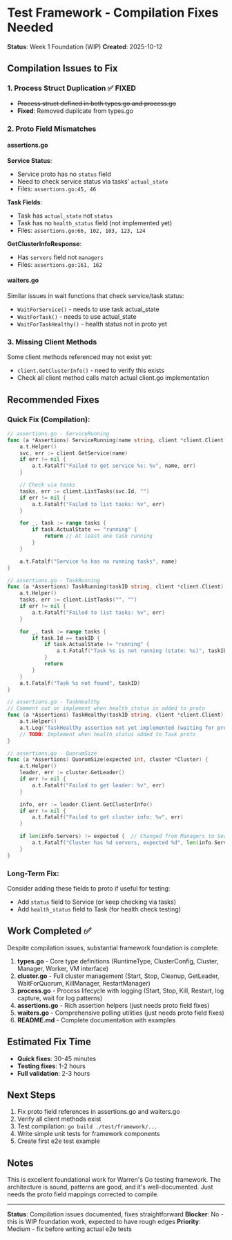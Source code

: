 # Test Framework - Compilation Fixes Needed

**Status**: Week 1 Foundation (WIP)
**Created**: 2025-10-12

## Compilation Issues to Fix

### 1. Process Struct Duplication ✅ FIXED
- ~~Process struct defined in both types.go and process.go~~
- **Fixed**: Removed duplicate from types.go

### 2. Proto Field Mismatches

#### assertions.go

**Service Status**:
- Service proto has no `status` field
- Need to check service status via tasks' `actual_state`
- Files: `assertions.go:45, 46`

**Task Fields**:
- Task has `actual_state` not `status`
- Task has no `health_status` field (not implemented yet)
- Files: `assertions.go:66, 102, 103, 123, 124`

**GetClusterInfoResponse**:
- Has `servers` field not `managers`
- Files: `assertions.go:161, 162`

#### waiters.go

Similar issues in wait functions that check service/task status:
- `WaitForService()` - needs to use task actual_state
- `WaitForTask()` - needs to use actual_state
- `WaitForTaskHealthy()` - health status not in proto yet

### 3. Missing Client Methods

Some client methods referenced may not exist yet:
- `client.GetClusterInfo()` - need to verify this exists
- Check all client method calls match actual client.go implementation

## Recommended Fixes

### Quick Fix (Compilation):

```go
// assertions.go - ServiceRunning
func (a *Assertions) ServiceRunning(name string, client *client.Client) {
    a.t.Helper()
    svc, err := client.GetService(name)
    if err != nil {
        a.t.Fatalf("Failed to get service %s: %v", name, err)
    }

    // Check via tasks
    tasks, err := client.ListTasks(svc.Id, "")
    if err != nil {
        a.t.Fatalf("Failed to list tasks: %v", err)
    }

    for _, task := range tasks {
        if task.ActualState == "running" {
            return // At least one task running
        }
    }

    a.t.Fatalf("Service %s has no running tasks", name)
}

// assertions.go - TaskRunning
func (a *Assertions) TaskRunning(taskID string, client *client.Client) {
    a.t.Helper()
    tasks, err := client.ListTasks("", "")
    if err != nil {
        a.t.Fatalf("Failed to list tasks: %v", err)
    }

    for _, task := range tasks {
        if task.Id == taskID {
            if task.ActualState != "running" {
                a.t.Fatalf("Task %s is not running (state: %s)", taskID, task.ActualState)
            }
            return
        }
    }
    a.t.Fatalf("Task %s not found", taskID)
}

// assertions.go - TaskHealthy
// Comment out or implement when health_status is added to proto
func (a *Assertions) TaskHealthy(taskID string, client *client.Client) {
    a.t.Helper()
    a.t.Log("TaskHealthy assertion not yet implemented (waiting for proto health_status field)")
    // TODO: Implement when health_status added to Task proto
}

// assertions.go - QuorumSize
func (a *Assertions) QuorumSize(expected int, cluster *Cluster) {
    a.t.Helper()
    leader, err := cluster.GetLeader()
    if err != nil {
        a.t.Fatalf("Failed to get leader: %v", err)
    }

    info, err := leader.Client.GetClusterInfo()
    if err != nil {
        a.t.Fatalf("Failed to get cluster info: %v", err)
    }

    if len(info.Servers) != expected {  // Changed from Managers to Servers
        a.t.Fatalf("Cluster has %d servers, expected %d", len(info.Servers), expected)
    }
}
```

### Long-Term Fix:

Consider adding these fields to proto if useful for testing:
- Add `status` field to Service (or keep checking via tasks)
- Add `health_status` field to Task (for health check testing)

## Work Completed ✅

Despite compilation issues, substantial framework foundation is complete:

1. **types.go** - Core type definitions (RuntimeType, ClusterConfig, Cluster, Manager, Worker, VM interface)
2. **cluster.go** - Full cluster management (Start, Stop, Cleanup, GetLeader, WaitForQuorum, KillManager, RestartManager)
3. **process.go** - Process lifecycle with logging (Start, Stop, Kill, Restart, log capture, wait for log patterns)
4. **assertions.go** - Rich assertion helpers (just needs proto field fixes)
5. **waiters.go** - Comprehensive polling utilities (just needs proto field fixes)
6. **README.md** - Complete documentation with examples

## Estimated Fix Time

- **Quick fixes**: 30-45 minutes
- **Testing fixes**: 1-2 hours
- **Full validation**: 2-3 hours

## Next Steps

1. Fix proto field references in assertions.go and waiters.go
2. Verify all client methods exist
3. Test compilation: `go build ./test/framework/...`
4. Write simple unit tests for framework components
5. Create first e2e test example

## Notes

This is excellent foundational work for Warren's Go testing framework. The architecture is sound, patterns are good, and it's well-documented. Just needs the proto field mappings corrected to compile.

---

**Status**: Compilation issues documented, fixes straightforward
**Blocker**: No - this is WIP foundation work, expected to have rough edges
**Priority**: Medium - fix before writing actual e2e tests
